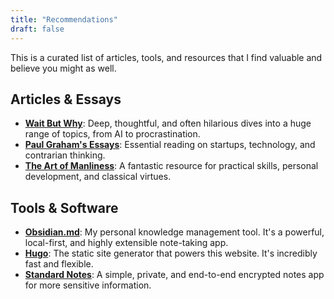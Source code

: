 ```yaml
---
title: "Recommendations"
draft: false
---
```


This is a curated list of articles, tools, and resources that I find valuable and believe you might as well.

## Articles & Essays

- **[Wait But Why](https://waitbutwhy.com/)**: Deep, thoughtful, and often hilarious dives into a huge range of topics, from AI to procrastination.
- **[Paul Graham's Essays](http://www.paulgraham.com/articles.html)**: Essential reading on startups, technology, and contrarian thinking.
- **[The Art of Manliness](https://www.artofmanliness.com/)**: A fantastic resource for practical skills, personal development, and classical virtues.

## Tools & Software

- **[Obsidian.md](https://obsidian.md/)**: My personal knowledge management tool. It's a powerful, local-first, and highly extensible note-taking app.
- **[Hugo](https://gohugo.io/)**: The static site generator that powers this website. It's incredibly fast and flexible.
- **[Standard Notes](https://standardnotes.com/)**: A simple, private, and end-to-end encrypted notes app for more sensitive information.
